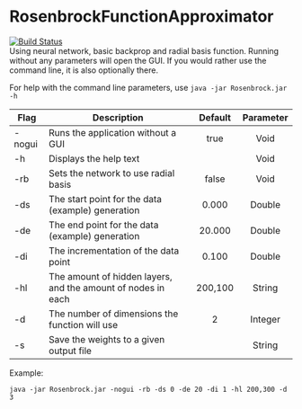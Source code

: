 # RosenbrockFunctionApproximator

[![Build Status](https://travis-ci.org/Penchant/RosenbrockFunctionApproximator.svg?branch=master)](https://travis-ci.org/Penchant/RosenbrockFunctionApproximator)  
Using neural network, basic backprop and radial basis function.
Running without any parameters will open the GUI.  If you would rather use the command line, it is also optionally there.

For help with the command line parameters, use `java -jar Rosenbrock.jar -h`


| Flag   | Description                                                  | Default | Parameter |
|--------|--------------------------------------------------------------|:-------:|:---------:|
| -nogui | Runs the application without a GUI                           | true    | Void      |
| -h     | Displays the help text                                       |         | Void      |
| -rb    | Sets the network to use radial basis                         | false   | Void      |
| -ds    | The start point for the data (example) generation            | 0.000   | Double    |
| -de    | The end point for the data (example) generation              | 20.000  | Double    |
| -di    | The incrementation of the data point                         | 0.100   | Double    |
| -hl    | The amount of hidden layers, and the amount of nodes in each | 200,100 | String    |
| -d     | The number of dimensions the function will use               | 2       | Integer   |
| -s     | Save the weights to a given output file                      |         | String    |


Example:
```
java -jar Rosenbrock.jar -nogui -rb -ds 0 -de 20 -di 1 -hl 200,300 -d 3
```
